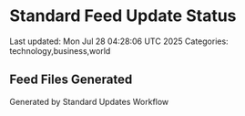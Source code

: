 # Standard Feed Update Status
Last updated: Mon Jul 28 04:28:06 UTC 2025
Categories: technology,business,world

## Feed Files Generated

Generated by Standard Updates Workflow
